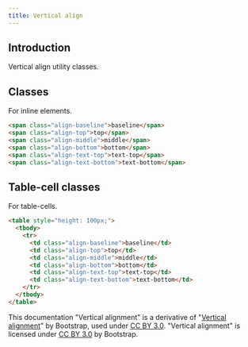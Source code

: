 ```yaml
---
title: Vertical align
---
```


## Introduction

Vertical align utility classes.

## Classes

For inline elements.

```html
<span class="align-baseline">baseline</span>
<span class="align-top">top</span>
<span class="align-middle">middle</span>
<span class="align-bottom">bottom</span>
<span class="align-text-top">text-top</span>
<span class="align-text-bottom">text-bottom</span>
```

## Table-cell classes

For table-cells.

```html
<table style="height: 100px;">
  <tbody>
    <tr>
      <td class="align-baseline">baseline</td>
      <td class="align-top">top</td>
      <td class="align-middle">middle</td>
      <td class="align-bottom">bottom</td>
      <td class="align-text-top">text-top</td>
      <td class="align-text-bottom">text-bottom</td>
    </tr>
  </tbody>
</table>
```

<div class="alert alert-secondary" role="alert">

This documentation "Vertical alignment" is a derivative of "[Vertical alignment](http://getbootstrap.com/docs/4.1/utilities/vertical-align/)"
by Bootstrap, used under [CC BY 3.0](https://creativecommons.org/licenses/by/3.0/).
"Vertical alignment" is licensed under [CC BY 3.0](https://creativecommons.org/licenses/by/3.0/) by Bootstrap.
</div>
